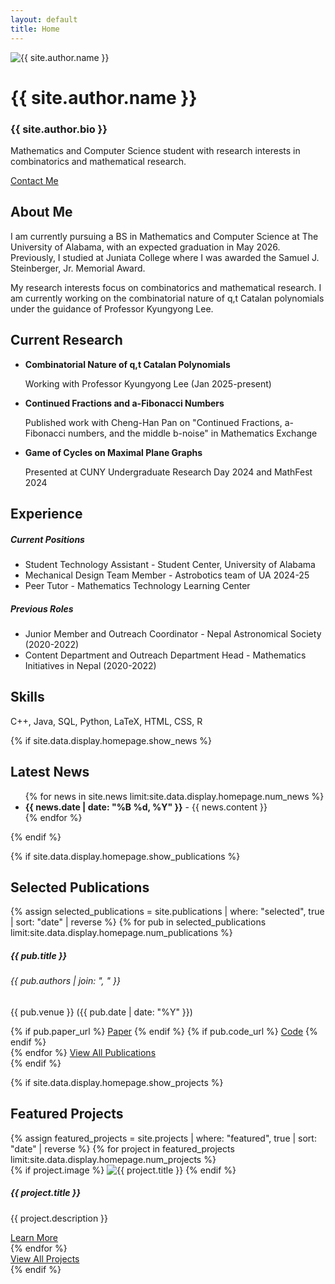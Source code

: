 ```yaml
---
layout: default
title: Home
---
```


<div class="row align-items-center py-5">
    <div class="col-md-4 text-center">
        <img src="{{ site.author.avatar }}" alt="{{ site.author.name }}" class="rounded-circle img-fluid mb-3" style="max-width: 200px;">
    </div>
    <div class="col-md-8">
        <h1>{{ site.author.name }}</h1>
        <h3>{{ site.author.bio }}</h3>
        <p class="lead">Mathematics and Computer Science student with research interests in combinatorics and mathematical research.</p>
        <div class="mt-4">
            <a href="mailto:{{ site.email }}" class="btn btn-primary me-2">
                <i class="fas fa-envelope"></i> Contact Me
            </a>
        </div>
    </div>
</div>

<div class="row mt-5">
    <div class="col-md-12">
        <h2>About Me</h2>
        <p>
            I am currently pursuing a BS in Mathematics and Computer Science at The University of Alabama, 
            with an expected graduation in May 2026. Previously, I studied at Juniata College where I was 
            awarded the Samuel J. Steinberger, Jr. Memorial Award.
        </p>
        <p>
            My research interests focus on combinatorics and mathematical research. I am currently working 
            on the combinatorial nature of q,t Catalan polynomials under the guidance of Professor Kyungyong Lee.
        </p>
    </div>
</div>

<div class="row mt-5">
    <div class="col-md-12">
        <h2>Current Research</h2>
        <ul class="list-unstyled">
            <li class="mb-3">
                <strong>Combinatorial Nature of q,t Catalan Polynomials</strong>
                <p>Working with Professor Kyungyong Lee (Jan 2025-present)</p>
            </li>
            <li class="mb-3">
                <strong>Continued Fractions and a-Fibonacci Numbers</strong>
                <p>Published work with Cheng-Han Pan on "Continued Fractions, a-Fibonacci numbers, and the middle b-noise" in Mathematics Exchange</p>
            </li>
            <li class="mb-3">
                <strong>Game of Cycles on Maximal Plane Graphs</strong>
                <p>Presented at CUNY Undergraduate Research Day 2024 and MathFest 2024</p>
            </li>
        </ul>
    </div>
</div>

<div class="row mt-5">
    <div class="col-md-12">
        <h2>Experience</h2>
        <div class="card mb-3">
            <div class="card-body">
                <h5>Current Positions</h5>
                <ul>
                    <li>Student Technology Assistant - Student Center, University of Alabama</li>
                    <li>Mechanical Design Team Member - Astrobotics team of UA 2024-25</li>
                    <li>Peer Tutor - Mathematics Technology Learning Center</li>
                </ul>
            </div>
        </div>
        <div class="card">
            <div class="card-body">
                <h5>Previous Roles</h5>
                <ul>
                    <li>Junior Member and Outreach Coordinator - Nepal Astronomical Society (2020-2022)</li>
                    <li>Content Department and Outreach Department Head - Mathematics Initiatives in Nepal (2020-2022)</li>
                </ul>
            </div>
        </div>
    </div>
</div>

<div class="row mt-5">
    <div class="col-md-12">
        <h2>Skills</h2>
        <div class="card">
            <div class="card-body">
                <p>C++, Java, SQL, Python, LaTeX, HTML, CSS, R</p>
            </div>
        </div>
    </div>
</div>

{% if site.data.display.homepage.show_news %}
<div class="row mt-5">
    <div class="col-md-12">
        <h2>Latest News</h2>
        <ul class="list-unstyled">
            {% for news in site.news limit:site.data.display.homepage.num_news %}
            <li class="mb-3">
                <strong>{{ news.date | date: "%B %d, %Y" }}</strong> - {{ news.content }}
            </li>
            {% endfor %}
        </ul>
    </div>
</div>
{% endif %}

{% if site.data.display.homepage.show_publications %}
<div class="row mt-5">
    <div class="col-md-12">
        <h2>Selected Publications</h2>
        {% assign selected_publications = site.publications | where: "selected", true | sort: "date" | reverse %}
        {% for pub in selected_publications limit:site.data.display.homepage.num_publications %}
        <div class="card mb-3">
            <div class="card-body">
                <h5 class="card-title">{{ pub.title }}</h5>
                <h6 class="card-subtitle mb-2 text-muted">{{ pub.authors | join: ", " }}</h6>
                <p class="card-text">{{ pub.venue }} ({{ pub.date | date: "%Y" }})</p>
                <div class="btn-group">
                    {% if pub.paper_url %}
                    <a href="{{ pub.paper_url }}" class="btn btn-sm btn-outline-primary">Paper</a>
                    {% endif %}
                    {% if pub.code_url %}
                    <a href="{{ pub.code_url }}" class="btn btn-sm btn-outline-secondary">Code</a>
                    {% endif %}
                </div>
            </div>
        </div>
        {% endfor %}
        <a href="{{ '/publications' | relative_url }}" class="btn btn-primary mt-3">View All Publications</a>
    </div>
</div>
{% endif %}

{% if site.data.display.homepage.show_projects %}
<div class="row mt-5">
    <div class="col-md-12">
        <h2>Featured Projects</h2>
        <div class="row">
            {% assign featured_projects = site.projects | where: "featured", true | sort: "date" | reverse %}
            {% for project in featured_projects limit:site.data.display.homepage.num_projects %}
            <div class="col-md-4 mb-4">
                <div class="card h-100">
                    {% if project.image %}
                    <img src="{{ project.image | relative_url }}" class="card-img-top" alt="{{ project.title }}">
                    {% endif %}
                    <div class="card-body">
                        <h5 class="card-title">{{ project.title }}</h5>
                        <p class="card-text">{{ project.description }}</p>
                        <a href="{{ project.url | relative_url }}" class="btn btn-primary">Learn More</a>
                    </div>
                </div>
            </div>
            {% endfor %}
        </div>
        <a href="{{ '/projects' | relative_url }}" class="btn btn-primary mt-3">View All Projects</a>
    </div>
</div>
{% endif %} 